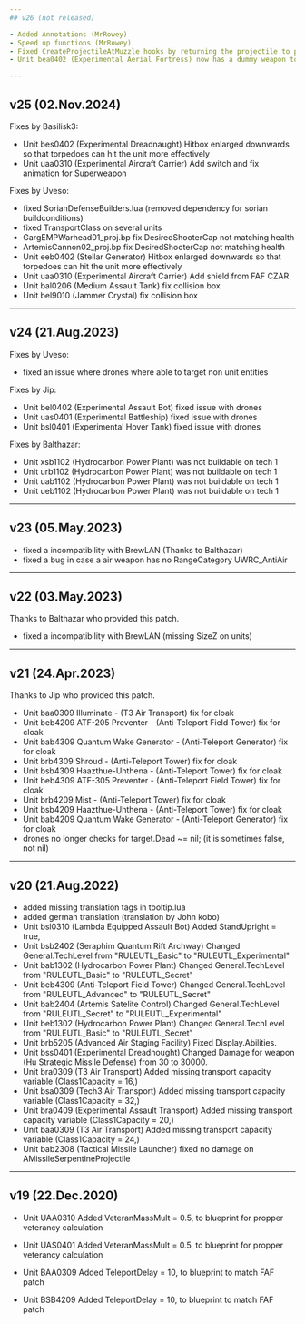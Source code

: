 ```yaml
--- 
## v26 (not released)

- Added Annotations (MrRowey)
- Speed up functions (MrRowey)
- Fixed CreateProjectileAtMuzzle hooks by returning the projectile to parent function
- Unit bea0402 (Experimental Aerial Fortress) now has a dummy weapon to attack enemies directly below.

---
```


## v25 (02.Nov.2024)

Fixes by Basilisk3:
- Unit bes0402 (Experimental Dreadnaught) Hitbox enlarged downwards so that torpedoes can hit the unit more effectively
- Unit uaa0310 (Experimental Aircraft Carrier) Add switch and fix animation for Superweapon

Fixes by Uveso:
- fixed SorianDefenseBuilders.lua (removed dependency for sorian buildconditions)
- fixed TransportClass on several units
- GargEMPWarhead01_proj.bp fix DesiredShooterCap not matching health
- ArtemisCannon02_proj.bp fix DesiredShooterCap not matching health
- Unit eeb0402 (Stellar Generator) Hitbox enlarged downwards so that torpedoes can hit the unit more effectively
- Unit uaa0310 (Experimental Aircraft Carrier) Add shield from FAF CZAR
- Unit bal0206 (Medium Assault Tank) fix collision box
- Unit bel9010 (Jammer Crystal) fix collision box

---

## v24 (21.Aug.2023)

Fixes by Uveso:
- fixed an issue where drones where able to target non unit entities

Fixes by Jip:
- Unit bel0402 (Experimental Assault Bot) fixed issue with drones
- Unit uas0401 (Experimental Battleship) fixed issue with drones
- Unit bsl0401 (Experimental Hover Tank) fixed issue with drones

Fixes by Balthazar:
- Unit xsb1102 (Hydrocarbon Power Plant) was not buildable on tech 1
- Unit urb1102 (Hydrocarbon Power Plant) was not buildable on tech 1
- Unit uab1102 (Hydrocarbon Power Plant) was not buildable on tech 1
- Unit ueb1102 (Hydrocarbon Power Plant) was not buildable on tech 1

---

## v23 (05.May.2023)

- fixed a incompatibility with BrewLAN (Thanks to Balthazar)
- fixed a bug in case a air weapon has no RangeCategory UWRC_AntiAir

---

## v22 (03.May.2023)
Thanks to Balthazar who provided this patch.

- fixed a incompatibility with BrewLAN (missing SizeZ on units)

---

## v21 (24.Apr.2023)
Thanks to Jip who provided this patch.

- Unit baa0309 Illuminate - (T3 Air Transport) fix for cloak
- Unit beb4209 ATF-205 Preventer - (Anti-Teleport Field Tower) fix for cloak
- Unit bab4309 Quantum Wake Generator - (Anti-Teleport Generator) fix for cloak
- Unit brb4309 Shroud - (Anti-Teleport Tower) fix for cloak
- Unit bsb4309 Haazthue-Uhthena - (Anti-Teleport Tower) fix for cloak
- Unit beb4309 ATF-305 Preventer - (Anti-Teleport Field Tower) fix for cloak
- Unit brb4209 Mist - (Anti-Teleport Tower) fix for cloak
- Unit bsb4209 Haazthue-Uhthena - (Anti-Teleport Tower) fix for cloak
- Unit bab4209 Quantum Wake Generator - (Anti-Teleport Generator) fix for cloak
- drones no longer checks for target.Dead ~= nil; (it is sometimes false, not nil)

---

## v20 (21.Aug.2022)

- added missing translation tags in tooltip.lua
- added german translation (translation by John kobo)
- Unit bsl0310 (Lambda Equipped Assault Bot) Added StandUpright = true,
- Unit bsb2402 (Seraphim Quantum Rift Archway) Changed General.TechLevel from "RULEUTL_Basic" to "RULEUTL_Experimental"
- Unit bab1302 (Hydrocarbon Power Plant) Changed General.TechLevel from "RULEUTL_Basic" to "RULEUTL_Secret"
- Unit beb4309 (Anti-Teleport Field Tower) Changed General.TechLevel from "RULEUTL_Advanced" to "RULEUTL_Secret"
- Unit bab2404 (Artemis Satelite Control) Changed General.TechLevel from "RULEUTL_Secret" to "RULEUTL_Experimental"
- Unit beb1302 (Hydrocarbon Power Plant) Changed General.TechLevel from "RULEUTL_Basic" to "RULEUTL_Secret"
- Unit brb5205 (Advanced Air Staging Facility) Fixed Display.Abilities.
- Unit bss0401 (Experimental Dreadnought) Changed Damage for weapon (Hu Strategic Missile Defense) from 30 to 30000.
- Unit bra0309 (T3 Air Transport) Added missing transport capacity variable (Class1Capacity = 16,)
- Unit bsa0309 (Tech3 Air Transport) Added missing transport capacity variable (Class1Capacity = 32,)
- Unit bra0409 (Experimental Assault Transport) Added missing transport capacity variable (Class1Capacity = 20,)
- Unit baa0309 (T3 Air Transport) Added missing transport capacity variable (Class1Capacity = 24,)
- Unit bab2308 (Tactical Missile Launcher) fixed no damage on AMissileSerpentineProjectile

---

## v19 (22.Dec.2020)

- Unit UAA0310 Added VeteranMassMult = 0.5, to blueprint for propper veterancy calculation
- Unit UAS0401 Added VeteranMassMult = 0.5, to blueprint for propper veterancy calculation

- Unit BAA0309 Added TeleportDelay = 10, to blueprint to match FAF patch
- Unit BSB4209 Added TeleportDelay = 10, to blueprint to match FAF patch

